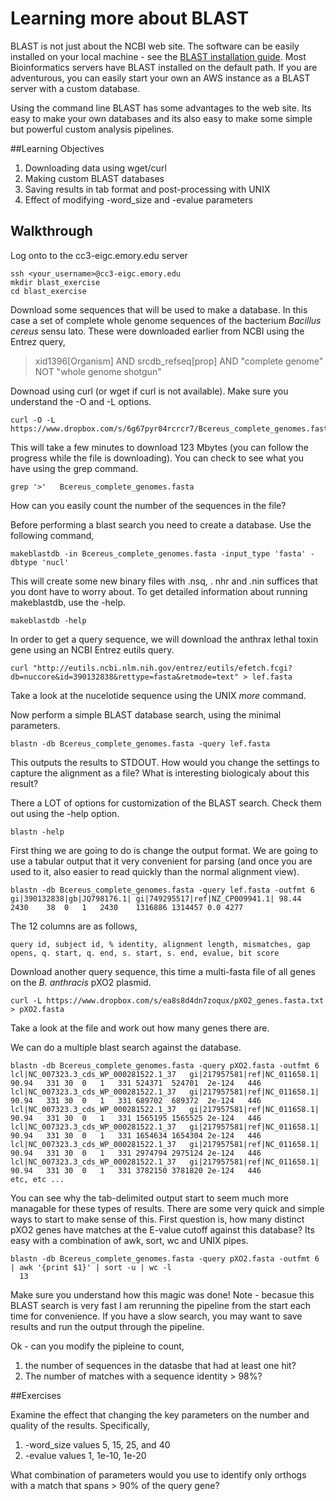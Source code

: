 # Learning more about BLAST

BLAST is not just about the NCBI web site. The software can be easily installed on your local machine - see the [BLAST installation guide](http://blast.ncbi.nlm.nih.gov/Blast.cgi?PAGE_TYPE=BlastDocs&DOC_TYPE=Download).  Most Bioinformatics servers have BLAST installed on the default path.  If you are adventurous, you can easily start your own an AWS instance as a  BLAST server with a custom database.  

Using the command line BLAST has some advantages to the web site.  Its easy to make your own databases and its also easy to make some simple but powerful custom analysis pipelines.

##Learning Objectives

1. Downloading data using wget/curl
2. Making custom BLAST databases
3. Saving results in tab format and post-processing with UNIX
4. Effect of modifying -word_size and -evalue parameters
 

## Walkthrough
Log onto to the cc3-eigc.emory.edu server

    ssh <your_username>@cc3-eigc.emory.edu
    mkdir blast_exercise
    cd blast_exercise

Download some sequences that will be used to make a database. In this case a set of complete whole genome sequences of the bacterium *Bacillus cereus* sensu lato.  These were downloaded  earlier from NCBI using the Entrez query,  

>xid1396[Organism] AND srcdb_refseq[prop] AND "complete genome" NOT "whole genome shotgun"

Downoad using curl (or wget if curl is not available).  Make sure you understand the -O and -L options.  

    curl -O -L  https://www.dropbox.com/s/6g67pyr04rcrcr7/Bcereus_complete_genomes.fasta

This will take a few minutes to download 123 Mbytes (you can follow the progress while the file is downloading). You can check to see what you have using the grep command.

    grep '>'   Bcereus_complete_genomes.fasta

How can you easily count the number of the sequences in the file?

Before performing a blast search you need to create a database.  Use the following command,  

    makeblastdb -in Bcereus_complete_genomes.fasta -input_type 'fasta' -dbtype 'nucl'

This will create some new binary files with .nsq, . nhr and .nin suffices that you dont have to worry about. To get detailed information about running makeblastdb, use the -help.

    makeblastdb -help

In order to get a query sequence, we will download the anthrax lethal toxin gene using an NCBI Entrez eutils query.  

    curl "http://eutils.ncbi.nlm.nih.gov/entrez/eutils/efetch.fcgi?db=nuccore&id=390132838&rettype=fasta&retmode=text" > lef.fasta

Take a look at the nucelotide sequence using the UNIX *more* command.

Now perform a simple BLAST database search, using the minimal parameters.

    blastn -db Bcereus_complete_genomes.fasta -query lef.fasta

This outputs the results to STDOUT.  How would you change the settings to capture the alignment as a file?  What is interesting biologicaly about this result?

There a LOT of options for customization of the BLAST search. Check them out using the -help option.

    blastn -help

First thing we are going to do is change the output format. We are going to use a tabular output that it very convenient for parsing (and once you are used to it, also easier to read quickly than the normal alignment view).

    blastn -db Bcereus_complete_genomes.fasta -query lef.fasta -outfmt 6
    gi|390132838|gb|JQ798176.1|	gi|749295517|ref|NZ_CP009941.1|	98.44	2430	38	0	1	2430	1316886	1314457	0.0	4277

The 12 columns are as follows, 

    query id, subject id, % identity, alignment length, mismatches, gap opens, q. start, q. end, s. start, s. end, evalue, bit score
    
Download another query sequence, this time a multi-fasta file of all genes on the *B. anthracis* pXO2 plasmid.   

    curl -L https://www.dropbox.com/s/ea8s8d4dn7zoqux/pXO2_genes.fasta.txt > pXO2.fasta
    
Take a look at the file and work out how many genes there are.  

We can do a multiple blast search against the database.  

    blastn -db Bcereus_complete_genomes.fasta -query pXO2.fasta -outfmt 6
    lcl|NC_007323.3_cds_WP_000281522.1_37	gi|217957581|ref|NC_011658.1|	90.94	331	30	0	1	331	524371	524701	2e-124	 446
    lcl|NC_007323.3_cds_WP_000281522.1_37	gi|217957581|ref|NC_011658.1|	90.94	331	30	0	1	331	689702	689372	2e-124	 446
    lcl|NC_007323.3_cds_WP_000281522.1_37	gi|217957581|ref|NC_011658.1|	90.94	331	30	0	1	331	1565195	1565525	2e-124	 446
    lcl|NC_007323.3_cds_WP_000281522.1_37	gi|217957581|ref|NC_011658.1|	90.94	331	30	0	1	331	1654634	1654304	2e-124	 446
    lcl|NC_007323.3_cds_WP_000281522.1_37	gi|217957581|ref|NC_011658.1|	90.94	331	30	0	1	331	2974794	2975124	2e-124	 446
    lcl|NC_007323.3_cds_WP_000281522.1_37	gi|217957581|ref|NC_011658.1|	90.94	331	30	0	1	331	3782150	3781820	2e-124	 446
    etc, etc ...

You can see why the tab-delimited output start to seem much more managable for these types of results. There are some very quick and simple ways to start to make sense of this.  First question is, how many distinct pXO2 genes have matches at the E-value cutoff against this database?  Its easy with a combination of awk, sort, wc and UNIX pipes.

    blastn -db Bcereus_complete_genomes.fasta -query pXO2.fasta -outfmt 6 | awk '{print $1}' | sort -u | wc -l
      13

Make sure you understand how this magic was done!  Note - becasue this BLAST search is very fast I am rerunning the pipeline from the start each time for convenience. If you have a slow search, you may want to save results and run the output through the pipeline.

Ok - can you modify the pipleine to count,

1.  the number of sequences in the datasbe that had at least one hit?
2.  The number of matches with a sequence identity > 98%?

##Exercises 

Examine the effect that changing the key parameters on the number and quality of the results. Specifically,

1.  -word_size  values 5, 15, 25, and 40
2.  -evalue values  1, 1e-10, 1e-20
  
What combination of parameters would you use to identify only orthogs with a match that spans > 90% of the query gene?
